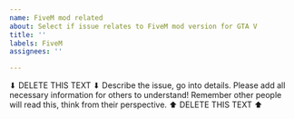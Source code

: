 ```yaml
---
name: FiveM mod related
about: Select if issue relates to FiveM mod version for GTA V
title: ''
labels: FiveM
assignees: ''

---
```


⬇ DELETE THIS TEXT ⬇
Describe the issue, go into details.
Please add all necessary information for others to understand!
Remember other people will read this, think from their perspective.
⬆ DELETE THIS TEXT ⬆
